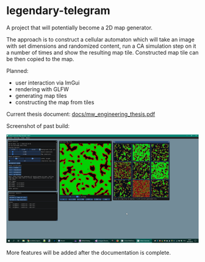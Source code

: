# legendary-telegram

A project that will potentially become a 2D map generator. 

The approach is to construct a cellular automaton which will take an image with set dimensions and randomized content, run a CA simulation step on it a number of times and show the resulting map tile. Constructed map tile can be then copied to the map.

Planned:
 * user interaction via ImGui
 * rendering with GLFW
 * generating map tiles
 * constructing the map from tiles

Current thesis document: [docs/mw_engineering_thesis.pdf](docs/mw_engineering_thesis.pdf)

Screenshot of past build:

![Screenshot](https://github.com/mikkelist/legendary-telegram/blob/master/docs/images/2018-06-03_02-27-10_Cellular_Automata_Map_Generator_152017.png)

More features will be added after the documentation is complete.


